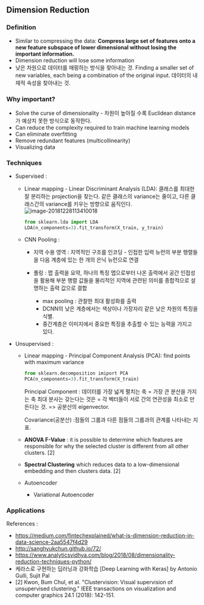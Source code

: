 ## Dimension Reduction

### Definition

- Similar to compressing the data:  **Compress large set of features onto a new feature subspace of lower dimensional without losing the important information.**
- Dimension reduction will lose some information
- 낮은 차원으로 데이터를 매핑하는 방식을 찾아내는 것. Finding a smaller set of new variables, each being a combination of the original input. 데이터의 내재적 속성을 찾아내는 것.






### Why important?

- Solve the curse of dimensionality - 차원이 높아질 수록 Euclidean distance가 예상치 못한 방식으로 동작한다.
- Can reduce the complexity required to train machine learning models
- Can eliminate overfitting
- Remove redundant features (multicollinearity)
- Visualizing data



### Techniques

- Supervised :

  - Linear mapping - Linear Discriminant Analysis (LDA): 클래스를 최대한 잘 분리하는 projection을 찾는다. 같은 클래스의 variance는 줄이고, 다른 클래스간의 variance를 키우는 방향으로 움직인다.
    ![image-20181228113410018](../resources/image-20181228113410018.png)

    ``` python
    from sklearn.lda import LDA
    LDA(n_components=3).fit_transform(X_train, y_train)
    ```

  - CNN Pooling :

    - 지역 수용 영역 : 지역적인 구조를 인코딩 - 인접한 입력 뉴런의 부분 행렬들을 다음 계층에 있는 한 개의 은닉 뉴런으로 연결
    - 풀링 : 맵 출력을 요약, 하나의 특징 맵으로부터 나온 출력에서 공간 인접성을 활용해 부분 행렬 값들을 물리적인 지역에 관련된 의미를 종합적으로 설명하는 출력 값으로 결합

        - max pooling : 관찰한 최대 활성화를 출력
        - DCNN의 낮은 계층에서는 색상이나 가장자리 같은 낮은 차원의 특징을 식별.
        - 중간계층은 이미지에서 중요한 특징을 추출할 수 있는 능력을 가지고 있다.




- Unsupervised : 

  - Linear mapping - Principal Component Analysis (PCA): find points with maximum variance
    ``` python
    from sklearn.decomposition imiport PCA
    PCA(n_components=3).fit_transform(X_train)
    ```

    Principal Component : 데이터를 가장 넓게 펼치는 축 = 가장 큰 분산을 가지는 축
    최대 분사는 갖는다는 것은 = 각 벡터들이 서로 간의 연관성을 최소로 만든다는 것. => 공분산의 eigenvector.

    Covariance(공분산) :점들의 그룹과 다른 점들의 그룹과의 관계를 나타내는 지표.

  - **ANOVA F-Value** : it is possible to determine which features are responsible for why the selected cluster is different from all other clusters. [2]

  - **Spectral Clustering** which reduces data to a low-dimensional embedding and then clusters data. [2]

  - Autoencoder 

    - Variational Autoencoder



### Applications



References :

- https://medium.com/fintechexplained/what-is-dimension-reduction-in-data-science-2aa5547f4d29
- http://sanghyukchun.github.io/72/
- https://www.analyticsvidhya.com/blog/2018/08/dimensionality-reduction-techniques-python/
- 케라스로 구현하는 딥러닝과 강화학습 [Deep Learning with Keras] by Antonio Gulli, Sujit Pal
- [2] Kwon, Bum Chul, et al. "Clustervision: Visual supervision of unsupervised clustering." IEEE transactions on visualization and computer graphics 24.1 (2018): 142-151.